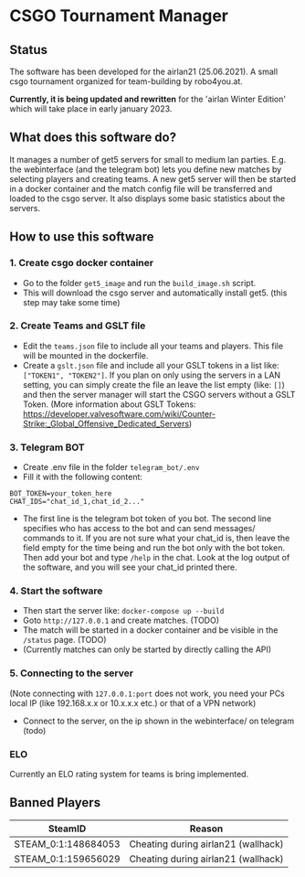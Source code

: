 # CSGO Tournament Manager

## Status

The software has been developed for the airlan21 (25.06.2021). A small csgo tournament organized for
team-building by robo4you.at.

**Currently, it is being updated and rewritten** for the 'airlan Winter Edition' which will take place in early january 2023.

## What does this software do?

It manages a number of get5 servers for small to medium lan parties. E.g. the webinterface (and the telegram bot) lets
you define new matches
by selecting players and creating teams. A new get5 server will then be started in a docker container and the match
config file will be transferred and loaded to the csgo server. It also displays some basic statistics about the servers.

## How to use this software

### 1. Create csgo docker container

+ Go to the folder `get5_image` and run the `build_image.sh` script.
+ This will download the csgo server and automatically install get5. (this step may take some time)

### 2. Create Teams and GSLT file

+ Edit the `teams.json` file to include all your teams and players. This file will be mounted in the dockerfile.
+ Create a `gslt.json` file and include all your GSLT tokens in a list like: `["TOKEN1", "TOKEN2"]`. If you plan on only
  using the servers in a LAN setting, you can simply create the file an leave the list empty (like: `[]`) and then the
  server manager will start the CSGO servers without a GSLT Token. (More information about GSLT
  Tokens: https://developer.valvesoftware.com/wiki/Counter-Strike:_Global_Offensive_Dedicated_Servers)

### 3. Telegram BOT

+ Create .env file in the folder `telegram_bot/.env`
+ Fill it with the following content:

```env
BOT_TOKEN=your_token_here
CHAT_IDS="chat_id_1,chat_id_2..."
```

+ The first line is the telegram bot token of you bot. The second line specifies who has access to the bot and can send
  messages/ commands to it. If you are not sure what your chat_id is, then leave the field empty for the time being and
  run
  the bot only with the bot token. Then add your bot and type `/help` in the chat. Look at the log output of the
  software, and you will see your chat_id printed there.

### 4. Start the software

+ Then start the server like: `docker-compose up --build`
+ Goto `http://127.0.0.1` and create matches. (TODO)
+ The match will be started in a docker container and be visible in the `/status` page. (TODO)
+ (Currently matches can only be started by directly calling the API)

### 5. Connecting to the server

(Note connecting with `127.0.0.1:port` does not work, you need your PCs local IP (like 192.168.x.x or 10.x.x.x etc.) or that of a VPN network)

+ Connect to the server, on the ip shown in the webinterface/ on telegram (todo)

### ELO

Currently an ELO rating system for teams is bring implemented.

## Banned Players

| SteamID              | Reason                              |
|----------------------|-------------------------------------|
| STEAM_0:1:148684053  | Cheating during airlan21 (wallhack) |
| STEAM_0:1:159656029  | Cheating during airlan21 (wallhack) |

